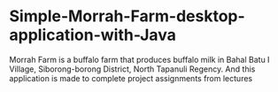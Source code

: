# Simple-Morrah-Farm-desktop-application-with-Java
Morrah Farm is a buffalo farm that produces buffalo milk in Bahal Batu I Village, Siborong-borong District, North Tapanuli Regency. And this application is made to complete project assignments from lectures
